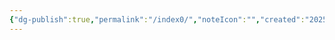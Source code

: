```yaml
---
{"dg-publish":true,"permalink":"/index0/","noteIcon":"","created":"2025-07-25T09:20:36.335+09:00","updated":"2025-07-25T09:23:30.723+09:00"}
---
```



